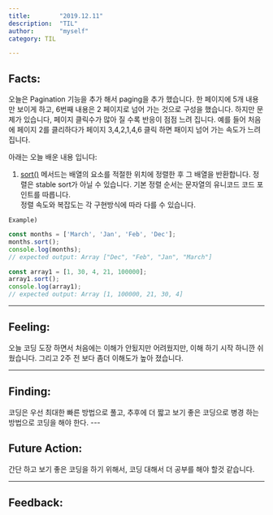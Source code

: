 ```yaml
---
title:        "2019.12.11"
description:  "TIL"
author:       "myself"
category: TIL

---
```


<h2><strong>Facts:</strong></h2> 
오늘은 Pagination 기능을 추가 해서 paging을 추가 했습니다. 한 페이지에 5개 내용만 보이게 하고, 6번째 내용은 2 페이지로 넘어 가는 것으로 구성을 했습니다. 하지만 문제가 있습니다, 페이지 클릭수가 많아 질 수록 반응이 점점 느려 집니다. 예를 들어 처음에 페이지 2를 클리하다가 페이지 3,4,2,1,4,6 클릭 하면 패이지 넘어 가는 속도가 느려 집니다. 

아래는 오늘 배운 내용 입니다:

1. [sort()](https://developer.mozilla.org/ko/docs/Web/JavaScript/Reference/Global_Objects/Array/sort)
메서드는 배열의 요소를 적절한 위치에 정렬한 후 그 배열을 반환합니다. 정렬은 stable sort가 아닐 수 있습니다. 기본 정렬 순서는 문자열의 유니코드 코드 포인트를 따릅니다.<br>
정렬 속도와 복잡도는 각 구현방식에 따라 다를 수 있습니다.


`Example)`

```JavaScript
const months = ['March', 'Jan', 'Feb', 'Dec'];
months.sort();
console.log(months);
// expected output: Array ["Dec", "Feb", "Jan", "March"]

const array1 = [1, 30, 4, 21, 100000];
array1.sort();
console.log(array1);
// expected output: Array [1, 100000, 21, 30, 4]
```
---

<h2> Feeling:</h2>
오늘 코딩 도장 하면서 처음에는 이해가 안됬지만 어려웠지만, 이해 하기 시작 하니깐 쉬웠습니다. 
그리고 2주 전 보다 좀더 이해도가 높아 졌습니다.

---
<h2>Finding:</h2>
코딩은 우선 최대한 빠른 방법으로 풀고, 추후에 더 짧고 보기 좋은 코딩으로 병경 하는 방법으로 코딩을 해야 한다.
---
<h2>Future Action:</h2>
간단 하고 보기 좋은 코딩을 하기 위해서, 코딩 대해서 더 공부를 해야 할것 같습니다.

---
<h2>Feedback:</h2>
 